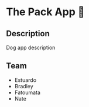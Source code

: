 # The Pack App 🤯

## Description
Dog app description

## Team
- Estuardo
- Bradley
- Fatoumata
- Nate
